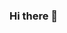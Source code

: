 ### Hi there 👋

<!--
**ifanzilka/ifanzilka** is a ✨ _special_ ✨ repository because its `README.md` (this file) appears on your GitHub profile.

[![ifanzilka' github stats](https://github-readme-stats.vercel.app/api?username=ifanzilka&show_icons=true&theme=drakula&bg_color=ffffff&text_color=000000&title_color=000000)](https://github.com/anuraghazra/github-readme-stats)
Here are some ideas to get you started:

- 🔭 I’m currently working on ...
- 🌱 I’m currently learning ...
- 👯 I’m looking to collaborate on ...
- 🤔 I’m looking for help with ...
- 💬 Ask me about ...
- 📫 How to reach me: ...
- 😄 Pronouns: ...
- ⚡ Fun fact: ...
-->
